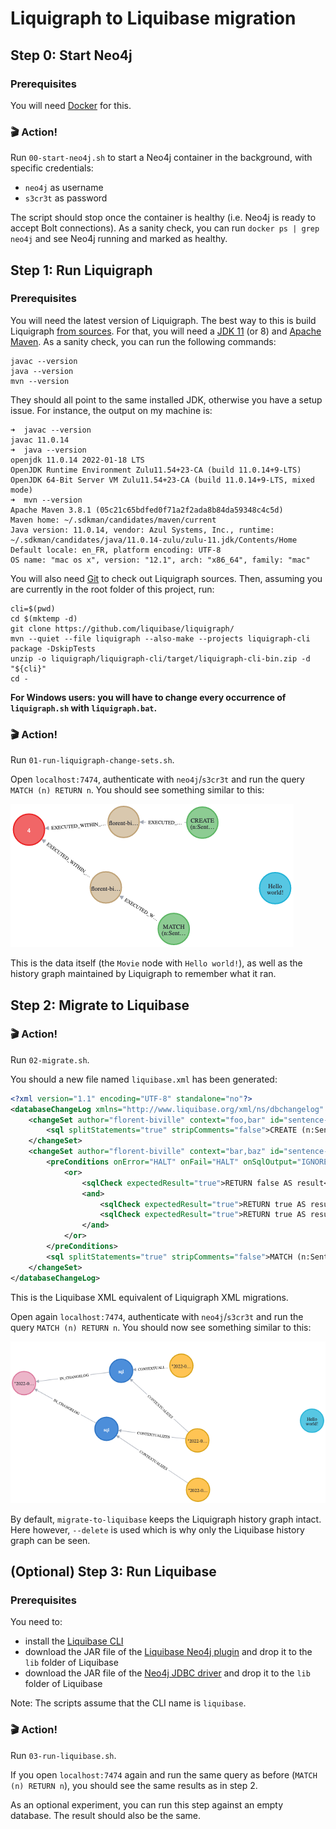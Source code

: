 # Liquigraph to Liquibase migration

## Step 0: Start Neo4j

### Prerequisites

You will need [Docker](https://www.docker.com/) for this.

### 🎬 Action!

Run `00-start-neo4j.sh` to start a Neo4j container in the background, with specific credentials: 
 - `neo4j` as username
 - `s3cr3t` as password
 
The script should stop once the container is healthy (i.e. Neo4j is ready to accept Bolt connections).
As a sanity check, you can run `docker ps | grep neo4j` and see Neo4j running and marked as healthy.

## Step 1: Run Liquigraph

### Prerequisites

You will need the latest version of Liquigraph.
The best way to this is build Liquigraph [from sources](https://github.com/liquibase/liquigraph/).
For that, you will need a [JDK 11](https://www.azul.com/downloads/?version=java-11-lts&package=jdk) (or 8) 
and [Apache Maven](https://maven.apache.org/download.cgi).
As a sanity check, you can run the following commands:

```shell
javac --version
java --version
mvn --version
```
They should all point to the same installed JDK, otherwise you have a setup issue.
For instance, the output on my machine is:
```shell
➜  javac --version
javac 11.0.14
➜  java --version
openjdk 11.0.14 2022-01-18 LTS
OpenJDK Runtime Environment Zulu11.54+23-CA (build 11.0.14+9-LTS)
OpenJDK 64-Bit Server VM Zulu11.54+23-CA (build 11.0.14+9-LTS, mixed mode)
➜  mvn --version
Apache Maven 3.8.1 (05c21c65bdfed0f71a2f2ada8b84da59348c4c5d)
Maven home: ~/.sdkman/candidates/maven/current
Java version: 11.0.14, vendor: Azul Systems, Inc., runtime: ~/.sdkman/candidates/java/11.0.14-zulu/zulu-11.jdk/Contents/Home
Default locale: en_FR, platform encoding: UTF-8
OS name: "mac os x", version: "12.1", arch: "x86_64", family: "mac"
```

You will also need [Git](https://git-scm.com/downloads) to check out Liquigraph sources.
Then, assuming you are currently in the root folder of this project, run:

```shell
cli=$(pwd)
cd $(mktemp -d)
git clone https://github.com/liquibase/liquigraph/
mvn --quiet --file liquigraph --also-make --projects liquigraph-cli package -DskipTests
unzip -o liquigraph/liquigraph-cli/target/liquigraph-cli-bin.zip -d "${cli}"
cd -
```

**For Windows users: you will have to change every occurrence of `liquigraph.sh` with `liquigraph.bat`.**

### 🎬 Action!

Run `01-run-liquigraph-change-sets.sh`.

Open `localhost:7474`, authenticate with `neo4j`/`s3cr3t` and run the query `MATCH (n) RETURN n`.
You should see something similar to this:

![Liquigraph migration results](img/01-results.png)

This is the data itself (the `Movie` node with `Hello world!`), as well as the history graph maintained by Liquigraph 
to remember what it ran.

## Step 2: Migrate to Liquibase

### 🎬 Action!

Run `02-migrate.sh`.

You should a new file named `liquibase.xml` has been generated:
```xml
<?xml version="1.1" encoding="UTF-8" standalone="no"?>
<databaseChangeLog xmlns="http://www.liquibase.org/xml/ns/dbchangelog" xmlns:ext="http://www.liquibase.org/xml/ns/dbchangelog-ext" xmlns:pro="http://www.liquibase.org/xml/ns/pro" xmlns:xsi="http://www.w3.org/2001/XMLSchema-instance" xsi:schemaLocation="http://www.liquibase.org/xml/ns/dbchangelog-ext http://www.liquibase.org/xml/ns/dbchangelog/dbchangelog-ext.xsd http://www.liquibase.org/xml/ns/pro http://www.liquibase.org/xml/ns/pro/liquibase-pro-4.1.xsd http://www.liquibase.org/xml/ns/dbchangelog http://www.liquibase.org/xml/ns/dbchangelog/dbchangelog-4.1.xsd">
    <changeSet author="florent-biville" context="foo,bar" id="sentence-initialization" objectQuotingStrategy="LEGACY" runOnChange="true">
        <sql splitStatements="true" stripComments="false">CREATE (n:Sentence {text:"Hello monde!"})</sql>
    </changeSet>
    <changeSet author="florent-biville" context="bar,baz" id="sentence-correction" objectQuotingStrategy="LEGACY" runAlways="true">
        <preConditions onError="HALT" onFail="HALT" onSqlOutput="IGNORE">
            <or>
                <sqlCheck expectedResult="true">RETURN false AS result</sqlCheck>
                <and>
                    <sqlCheck expectedResult="true">RETURN true AS result</sqlCheck>
                    <sqlCheck expectedResult="true">RETURN true AS result</sqlCheck>
                </and>
            </or>
        </preConditions>
        <sql splitStatements="true" stripComments="false">MATCH (n:Sentence {text:"Hello monde!"}) SET n.text="Hello world!"</sql>
    </changeSet>
</databaseChangeLog>
```

This is the Liquibase XML equivalent of Liquigraph XML migrations.

Open again `localhost:7474`, authenticate with `neo4j`/`s3cr3t` and run the query `MATCH (n) RETURN n`.
You should now see something similar to this:

![Liquibase migration results](img/02-results.png)

By default, `migrate-to-liquibase` keeps the Liquigraph history graph intact.
Here however, `--delete` is used which is why only the Liquibase history graph can be seen.

## (Optional) Step 3: Run Liquibase

### Prerequisites

You need to:

 - install the [Liquibase CLI](https://liquibase.org/download)
 - download the JAR file of the [Liquibase Neo4j plugin](https://github.com/liquibase/liquibase-neo4j/releases/tag/liquibase-neo4j-4.7.0.2)
and drop it to the `lib` folder of Liquibase
 - download the JAR file of the [Neo4j JDBC driver](https://github.com/neo4j-contrib/neo4j-jdbc/releases/tag/4.0.4) and 
drop it to the `lib` folder of Liquibase

Note: The scripts assume that the CLI name is `liquibase`.

### 🎬 Action!

Run `03-run-liquibase.sh`.

If you open `localhost:7474` again and run the same query as before (`MATCH (n) RETURN n`), you should see the same results
as in step 2.

As an optional experiment, you can run this step against an empty database.
The result should also be the same.

